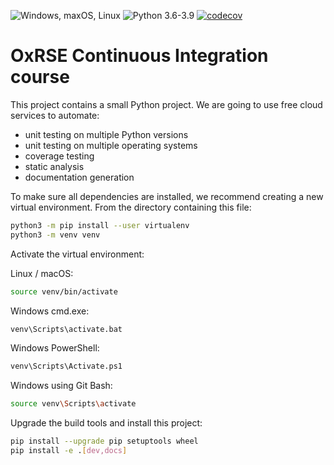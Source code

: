 ![Windows, maxOS, Linux](https://github.com/barnowl1/nov_ci_course/workflows/Windows,%20maxOS,%20Linux/badge.svg) 
![Python 3.6-3.9](https://github.com/barnowl1/nov_ci_course/workflows/Python%203.6-3.9/badge.svg)
[![codecov](https://codecov.io/gh/barnowl1/nov_ci_course/branch/main/graph/badge.svg?token=F4NKZ9MRK4)](https://codecov.io/gh/barnowl1/nov_ci_course)

# OxRSE Continuous Integration course

This project contains a small Python project. We are going to use free cloud services to automate:

- unit testing on multiple Python versions
- unit testing on multiple operating systems
- coverage testing
- static analysis
- documentation generation

To make sure all dependencies are installed, we recommend creating a new virtual environment.
From the directory containing this file:

```bash
python3 -m pip install --user virtualenv
python3 -m venv venv
```

Activate the virtual environment:

Linux / macOS:
```bash
source venv/bin/activate
```

Windows cmd.exe:
```bash
venv\Scripts\activate.bat
```

Windows PowerShell:
```bash
venv\Scripts\Activate.ps1
```

Windows using Git Bash:
```bash
source venv\Scripts\activate
```

Upgrade the build tools and install this project:

```bash
pip install --upgrade pip setuptools wheel
pip install -e .[dev,docs]
```
